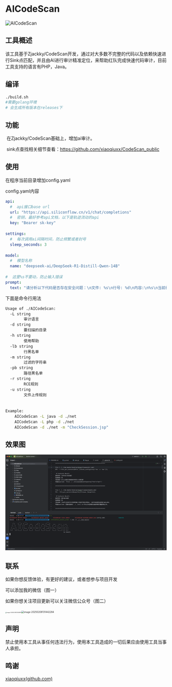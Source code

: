 # AICodeScan

![AICodeScan](https://socialify.git.ci/zacarx/AICodeScan/image?description=1&font=Source+Code+Pro&language=1&name=1&owner=1&pattern=Overlapping+Hexagons&theme=Dark)



## 工具概述

​	该工具基于Zjackky/CodeScan开发，通过对大多数不完整的代码以及依赖快速进行Sink点匹配，并且由AI进行审计精准定位，来帮助红队完成快速代码审计，目前工具支持的语言有PHP，Java。



## 编译

```bash
./build.sh
#需要golang环境
# 会生成所有版本在releases下
```



## 功能

​	在Zjackky/CodeScan基础上，增加ai审计。

​	sink点查找相关细节查看：https://github.com/xiaoqiuxx/CodeScan_public



## 使用

在程序当前目录增加config.yaml

config.yaml内容

```yaml
api:
  #  api接口base url
  url: "https://api.siliconflow.cn/v1/chat/completions"
  #  密钥，最好参考api文档，以下是轨迹流动的api
  key: "Bearer sk-key"

settings:
  #  每次调用ai间隔时间，防止频繁或者封号
  sleep_seconds: 3

model:
  #  模型名称
  name: "deepseek-ai/DeepSeek-R1-Distill-Qwen-14B"

#  这里%s不要动，防止输入错误
prompt:
  text: "请分析以下代码是否存在安全问题：\n文件: %s\n行号: %d\n内容:\n%s\n当前行：%s，请简明扼要，如果觉得大概率没有漏洞直接回答大概率没有漏洞七个汉字，如果有，严格按照一下格式输出：\n漏洞类型：\n危害等级：\n判断理由：\n可能的payload:"
```

下面是命令行用法

```bash
Usage of ./AICodeScan:
  -L string
        审计语言
  -d string
        要扫描的目录
  -h string
        使用帮助
  -lb string
        行黑名单
  -m string
        过滤的字符串
  -pb string
        路径黑名单
  -r string
        RCE规则
  -u string
        文件上传规则


Example:
	AICodeScan -L java -d ./net
	AICodeScan -L php -d ./net
	AICodeScan -d ./net -m "CheckSession.jsp"
```



## 效果图

![image-20250208130256764](./img/test.png)

## 联系

如果你想反馈体验，有更好的建议，或者想参与项目开发

可以添加我的微信（图一）

如果你想关注项目更新可以关注微信公众号（图二）

<img src="http://img.zacarx.top/img/image-20250208131538819.png" alt="image-20250208131538819" style="zoom:25%;" /><img src="http://img.zacarx.top/img/image-20250208131442284.png" alt="image-20250208131442284" style="zoom:50%;" />



## 声明

禁止使用本工具从事任何违法行为，使用本工具造成的一切后果应由使用工具当事人承担。

## 鸣谢

[xiaoqiuxx(github.com)](https://github.com/xiaoqiuxx)
